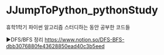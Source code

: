 # JJumpToPython_pythonStudy
휴학1학기 파이썬 알고리즘 스터디하는 동안 공부한 코드들

▶DFS/BFS 정리</h1>
https://www.notion.so/DFS-BFS-dbb3076880fe43628850ead40c3b5eed
